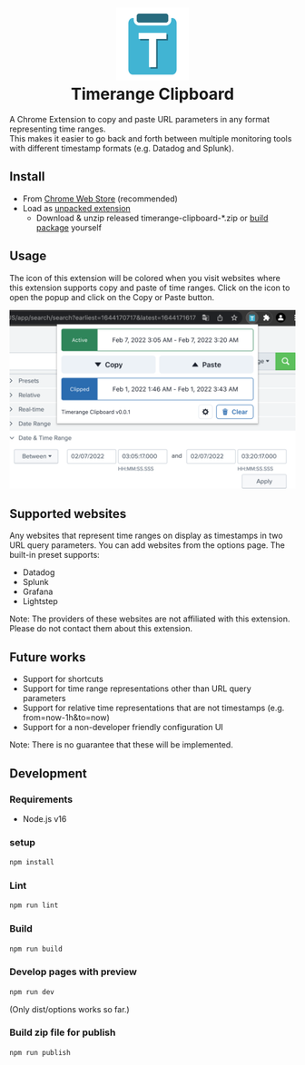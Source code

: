 <h1 align="center">
<img src="https://raw.githubusercontent.com/HirokiCHIBA/timerange-clipboard/main/assets/icon/store.svg" alt="icon" width="128" height="128"><br>
Timerange Clipboard
</h1>

A Chrome Extension to copy and paste URL parameters in any format representing time ranges.  
This makes it easier to go back and forth between multiple monitoring tools with different timestamp formats (e.g. Datadog and Splunk).

## Install

* From [Chrome Web Store](https://chrome.google.com/webstore/detail/timerange-clipboard/gbofkihmogiigjdalkplkjheholghbfc) (recommended)
* Load as [unpacked extension](https://developer.chrome.com/docs/extensions/mv3/getstarted/#unpacked)
  * Download & unzip released timerange-clipboard-*.zip or [build package](#build) yourself

## Usage

The icon of this extension will be colored when you visit websites where this extension supports copy and paste of time ranges. Click on the icon to open the popup and click on the Copy or Paste button.

<div align="center">
<img src="https://raw.githubusercontent.com/HirokiCHIBA/timerange-clipboard/main/assets/store/screenshot1.png" alt="screenshot" width="600">
</div>

## Supported websites
Any websites that represent time ranges on display as timestamps in two URL query parameters. You can add websites from the options page. The built-in preset supports:

- Datadog
- Splunk
- Grafana
- Lightstep

Note: The providers of these websites are not affiliated with this extension. Please do not contact them about this extension.

## Future works

- Support for shortcuts
- Support for time range representations other than URL query parameters
- Support for relative time representations that are not timestamps (e.g. from=now-1h&to=now)
- Support for a non-developer friendly configuration UI

Note: There is no guarantee that these will be implemented.

## Development

### Requirements

* Node.js v16

### setup

```sh
npm install
```

### Lint

```sh
npm run lint
```

### Build

```sh
npm run build
```

### Develop pages with preview

```sh
npm run dev
```
(Only dist/options works so far.)

### Build zip file for publish

```sh
npm run publish
```

